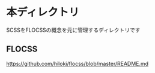 # 本ディレクトリ

SCSSをFLOCSSの概念を元に管理するディレクトリです

## FLOCSS

https://github.com/hiloki/flocss/blob/master/README.md
